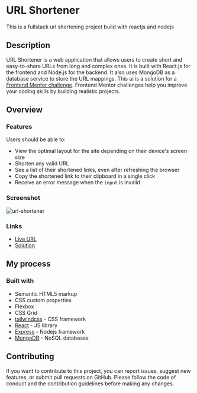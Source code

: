 
# URL Shortener

This is a fullstack url shortening project build with reactjs and nodejs

## Description
URL Shortener is a web application that allows users to create short and easy-to-share URLs from long and complex ones. It is built with React.js for the frontend and Node.js for the backend. It also uses MongoDB as a database service to store the URL mappings. This ui is a solution for a [Frontend Mentor challenge](https://www.frontendmentor.io/challenges). Frontend Mentor challenges help you improve your coding skills by building realistic projects. 

## Overview

### Features 
Users should be able to:

- View the optimal layout for the site depending on their device's screen size
- Shorten any valid URL
- See a list of their shortened links, even after refreshing the browser
- Copy the shortened link to their clipboard in a single click
- Receive an error message when the `input` is invalid

### Screenshot

![url-shortener](https://github.com/Plasticfoods/URL-Shortener/assets/109089484/42dc9e47-39c4-4636-8071-808f3e4a8833)

### Links
* [Live URL](https://render-little-url.netlify.app/)
* [Solution](https://github.com/Plasticfoods/URL-Shortener)

## My process

### Built with

- Semantic HTML5 markup
- CSS custom properties
- Flexbox
- CSS Grid
- [tailwindcss](https://tailwindcss.com/) - CSS framework
- [React](https://reactjs.org/) - JS library
- [Express](https://expressjs.com/) - Nodejs framework
- [MongoDB](https://www.mongodb.com/) - NoSQL databases
 
## Contributing
If you want to contribute to this project, you can report issues, suggest new features, or submit pull requests on GitHub. Please follow the code of conduct and the contribution guidelines before making any changes.
